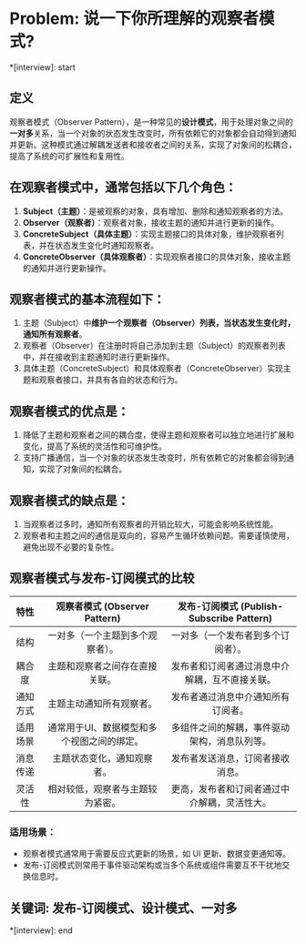 # Problem: 说一下你所理解的观察者模式?

*[interview]: start
## 定义
观察者模式（Observer Pattern），是一种常见的**设计模式**，用于处理对象之间的**一对多**关系，当一个对象的状态发生改变时，所有依赖它的对象都会自动得到通知并更新。这种模式通过解耦发送者和接收者之间的关系，实现了对象间的松耦合，提高了系统的可扩展性和复用性。

## 在观察者模式中，通常包括以下几个角色：
1. **Subject（主题）**：是被观察的对象，具有增加、删除和通知观察者的方法。
2. **Observer（观察者）**：观察者对象，接收主题的通知并进行更新的操作。
3. **ConcreteSubject（具体主题）**：实现主题接口的具体对象，维护观察者列表，并在状态发生变化时通知观察者。
4. **ConcreteObserver（具体观察者）**：实现观察者接口的具体对象，接收主题的通知并进行更新操作。

## 观察者模式的基本流程如下：
1. 主题（Subject）中**维护一个观察者（Observer）列表，当状态发生变化时，通知所有观察者**。
2. 观察者（Observer）在注册时将自己添加到主题（Subject）的观察者列表中，并在接收到主题通知时进行更新操作。
3. 具体主题（ConcreteSubject）和具体观察者（ConcreteObserver）实现主题和观察者接口，并具有各自的状态和行为。

## 观察者模式的优点是：
1. 降低了主题和观察者之间的耦合度，使得主题和观察者可以独立地进行扩展和变化，提高了系统的灵活性和可维护性。
2. 支持广播通信，当一个对象的状态发生改变时，所有依赖它的对象都会得到通知，实现了对象间的松耦合。

## 观察者模式的缺点是：
1. 当观察者过多时，通知所有观察者的开销比较大，可能会影响系统性能。
2. 观察者和主题之间的通信是双向的，容易产生循环依赖问题。需要谨慎使用，避免出现不必要的复杂性。

## 观察者模式与发布-订阅模式的比较
|   特性   	|        观察者模式 (Observer Pattern)       	|    发布-订阅模式 (Publish-Subscribe Pattern)   	|
|:--------:	|:------------------------------------------:	|:----------------------------------------------:	|
| 结构     	| 一对多（一个主题到多个观察者）。           	| 一对多（一个发布者到多个订阅者）。             	|
| 耦合度   	| 主题和观察者之间存在直接关联。             	| 发布者和订阅者通过消息中介解耦，互不直接关联。 	|
| 通知方式 	| 主题主动通知所有观察者。                   	| 发布者通过消息中介通知所有订阅者。             	|
| 适用场景 	| 通常用于UI、数据模型和多个视图之间的绑定。 	| 多组件之间的解耦，事件驱动架构，消息队列等。   	|
| 消息传递 	| 主题状态变化，通知观察者。                 	| 发布者发送消息，订阅者接收消息。               	|
| 灵活性   	| 相对较低，观察者与主题较为紧密。           	| 更高，发布者和订阅者通过中介解耦，灵活性大。   	|
### 适用场景：
- 观察者模式通常用于需要反应式更新的场景，如 UI 更新、数据变更通知等。
- 发布-订阅模式则常用于事件驱动架构或当多个系统或组件需要互不干扰地交换信息时。

## 关键词: 发布-订阅模式、设计模式、一对多
*[interview]: end
